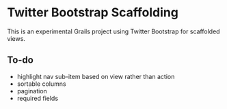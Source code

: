 # Twitter Bootstrap Scaffolding

This is an experimental Grails project using Twitter Bootstrap for scaffolded views.

## To-do

* highlight nav sub-item based on view rather than action
* sortable columns
* pagination
* required fields